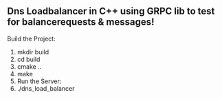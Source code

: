 ## Dns Loadbalancer in C++ using GRPC lib to test for balancerequests & messages!

Build the Project:
1. mkdir build
2. cd build
3. cmake ..
4. make
5. Run the Server:
6. ./dns_load_balancer
